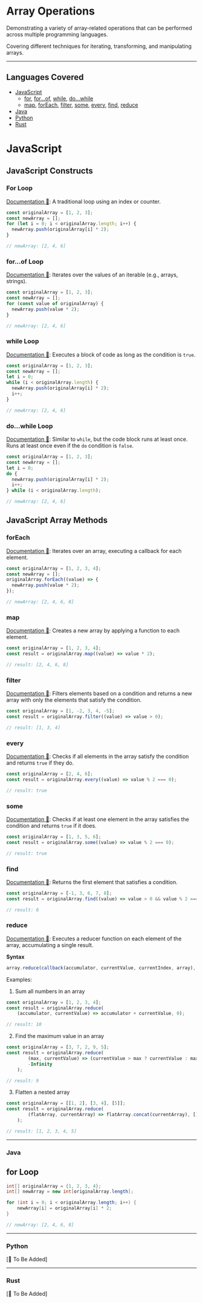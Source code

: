 # Array Operations

Demonstrating a variety of array-related operations that can be performed across multiple programming languages. 

Covering different techniques for iterating, transforming, and manipulating arrays.

---

## Languages Covered
  - [JavaScript](#javascript)
      - [for](#for-loop), [for...of](#forof-loop), [while](#while-loop), [do...while](#dowhile-loop)
      - [map](#map), [forEach](#foreach), [filter](#filter), [some](#some), [every](#every), [find](#find),
        [reduce](#reduce)
  - [Java](#java)
  - [Python](#python)
  - [Rust](#rust)

# JavaScript
## JavaScript Constructs

### For Loop
[Documentation 🔗](https://developer.mozilla.org/en-US/docs/Web/JavaScript/Reference/Statements/for): 
A traditional loop using an index or counter.

```JavaScript
const originalArray = [1, 2, 3];
const newArray = [];
for (let i = 0; i < originalArray.length; i++) {
  newArray.push(originalArray[i] * 2);
}

// newArray: [2, 4, 6]
```

### for...of Loop
[Documentation 🔗](https://developer.mozilla.org/en-US/docs/Web/JavaScript/Reference/Statements/for...of): 
Iterates over the values of an iterable (e.g., arrays, strings).

```JavaScript
const originalArray = [1, 2, 3];
const newArray = [];
for (const value of originalArray) {
  newArray.push(value * 2);
}

// newArray: [2, 4, 6]
```

### while Loop
[Documentation 🔗](https://developer.mozilla.org/en-US/docs/Web/JavaScript/Reference/Statements/while): 
Executes a block of code as long as the condition is `true`.

```JavaScript
const originalArray = [1, 2, 3];
const newArray = [];
let i = 0;
while (i < originalArray.length) {
  newArray.push(originalArray[i] * 2);
  i++;
}

// newArray: [2, 4, 6]
```

### do...while Loop
[Documentation 🔗](https://developer.mozilla.org/en-US/docs/Web/JavaScript/Reference/Statements/do...while):
Similar to `while`, but the code block runs at least once. Runs at least once even if the `do` condition is `false`.

```JavaScript
const originalArray = [1, 2, 3];
const newArray = [];
let i = 0;
do {
  newArray.push(originalArray[i] * 2);
  i++;
} while (i < originalArray.length);

// newArray: [2, 4, 6]
```

## JavaScript Array Methods

### forEach
[Documentation 🔗](https://developer.mozilla.org/en-US/docs/Web/JavaScript/Reference/Global_Objects/Array/forEach): 
Iterates over an array, executing a callback for each element.

```JavaScript
const originalArray = [1, 2, 3, 4];
const newArray = [];
originalArray.forEach((value) => {
  newArray.push(value * 2);
});

// newArray: [2, 4, 6, 8]
```

### map
[Documentation 🔗](https://developer.mozilla.org/en-US/docs/Web/JavaScript/Reference/Global_Objects/Array/map): 
Creates a new array by applying a function to each element.

```JavaScript
const originalArray = [1, 2, 3, 4];
const result = originalArray.map((value) => value * 2);

// result: [2, 4, 6, 8]
```

### filter
[Documentation 🔗](https://developer.mozilla.org/en-US/docs/Web/JavaScript/Reference/Global_Objects/Array/filter): 
Filters elements based on a condition and returns a new array with only the elements that satisfy the condition.

```JavaScript
const originalArray = [1, -2, 3, 4, -5];
const result = originalArray.filter((value) => value > 0);

// result: [1, 3, 4]
```

### every
[Documentation 🔗](https://developer.mozilla.org/en-US/docs/Web/JavaScript/Reference/Global_Objects/Array/every):
Checks if all elements in the array satisfy the condition and returns `true` if they do.

```JavaScript
const originalArray = [2, 4, 6];
const result = originalArray.every((value) => value % 2 === 0);

// result: true
```

### some
[Documentation 🔗](https://developer.mozilla.org/en-US/docs/Web/JavaScript/Reference/Global_Objects/Array/some): 
Checks if at least one element in the array satisfies the condition and returns `true` if it does.

```JavaScript
const originalArray = [1, 3, 5, 6];
const result = originalArray.some((value) => value % 2 === 0);

// result: true
```

### find
[Documentation 🔗](https://developer.mozilla.org/en-US/docs/Web/JavaScript/Reference/Global_Objects/Array/find): 
Returns the first element that satisfies a condition.

```JavaScript
const originalArray = [-1, 3, 6, 7, 8];
const result = originalArray.find((value) => value > 0 && value % 2 === 0);

// result: 6
```

### reduce
[Documentation 🔗](https://developer.mozilla.org/en-US/docs/Web/JavaScript/Reference/Global_Objects/Array/reduce): 
Executes a reducer function on each element of the array, accumulating a single result.

**Syntax**
```JavaScript
array.reduce(callback(accumulator, currentValue, currentIndex, array), initialValue)
```

Examples:

1. Sum all numbers in an array
```JavaScript
const originalArray = [1, 2, 3, 4];
const result = originalArray.reduce(
    (accumulator, currentValue) => accumulator + currentValue, 0);

// result: 10
```

2. Find the maximum value in an array
```JavaScript
const originalArray = [3, 7, 2, 9, 5];
const result = originalArray.reduce(
        (max, currentValue) => (currentValue > max ? currentValue : max), 
        -Infinity
    );

// result: 9
```

3. Flatten a nested array
```JavaScript
const originalArray = [[1, 2], [3, 4], [5]];
const result = originalArray.reduce(
        (flatArray, currentArray) => flatArray.concat(currentArray), []
    );

// result: [1, 2, 3, 4, 5]
```

---

### Java

## for Loop

```Java
int[] originalArray = {1, 2, 3, 4};
int[] newArray = new int[originalArray.length];

for (int i = 0; i < originalArray.length; i++) {
    newArray[i] = originalArray[i] * 2;
}

// newArray: [2, 4, 6, 8]
```
---

### Python
[🚧 To Be Added]

---

### Rust
[🚧 To Be Added]


